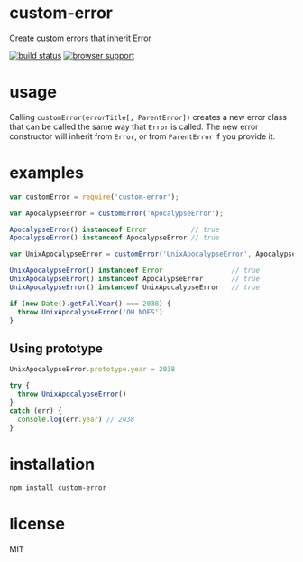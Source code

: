 # custom-error

Create custom errors that inherit Error

[![build status](https://secure.travis-ci.org/AndreZSanchez/custom-error.png)](http://travis-ci.org/AndreZSanchez/custom-error)
[![browser support](https://ci.testling.com/AndreZSanchez/custom-error.png)](http://ci.testling.com/AndreZSanchez/custom-error)

# usage

Calling `customError(errorTitle[, ParentError])` creates a new error class that can be called the
same way that `Error` is called. The new error constructor will inherit from `Error`, or from
`ParentError` if you provide it.

# examples

``` js
var customError = require('custom-error');

var ApocalypseError = customError('ApocalypseError');

ApocalypseError() instanceof Error           // true
ApocalypseError() instanceof ApocalypseError // true

var UnixApocalypseError = customError('UnixApocalypseError', ApocalypseError)

UnixApocalypseError() instanceof Error                 // true
UnixApocalypseError() instanceof ApocalypseError       // true
UnixApocalypseError() instanceof UnixApocalypseError   // true

if (new Date().getFullYear() === 2038) {
  throw UnixApocalypseError('OH NOES')
}
```

## Using prototype

``` js
UnixApocalypseError.prototype.year = 2038

try {
  throw UnixApocalypseError()
}
catch (err) {
  console.log(err.year) // 2038
}
```


# installation

``` bash
npm install custom-error
```

# license

MIT

